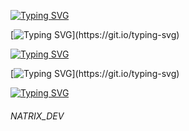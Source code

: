 [![Typing SVG](https://readme-typing-svg.herokuapp.com?color=F7007A&duration=400&lines=N;A;T;R;I;X)](https://git.io/typing-svg)

[![Typing SVG](https://readme-typing-svg.herokuapp.com?color=34eb49&lines=Languages:)](https://git.io/typing-svg)



[![Typing SVG](https://readme-typing-svg.herokuapp.com?color=F7007A&duration=400&lines=js,;py,;php,;html-css,;java,;eris,;go,;react.js,;batched,;vue.js,;sqlite3,;sql,;ruby;.net;shell)](https://git.io/typing-svg)

[![Typing SVG](https://readme-typing-svg.herokuapp.com?color=34eb49&lines=My+skills+:)](https://git.io/typing-svg)




[![Typing SVG](https://readme-typing-svg.herokuapp.com?color=6b34eb&duration=4000&lines=Developer,+Certified+Ethical+Hacker,;+Server+Manager+&+Admin+Frontend+&+Backend)](https://git.io/typing-svg)

###### NATRIX_DEV
